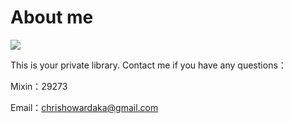 # About me


![](https://doraemonj.github.io/pics/doraemon_001.jpeg)

This is your private library. Contact me if you have any questions：

Mixin：29273

Email：chrishowardaka@gmail.com


